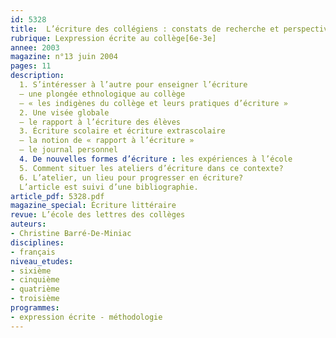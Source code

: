 ```yaml
---
id: 5328
title:  L’écriture des collégiens : constats de recherche et perspectives pour l’enseignement
rubrique: Lexpression écrite au collège[6e-3e]
annee: 2003
magazine: n°13 juin 2004
pages: 11
description: 
  1. S’intéresser à l’autre pour enseigner l’écriture
  – une plongée ethnologique au collège
  – « les indigènes du collège et leurs pratiques d’écriture »
  2. Une visée globale
  – le rapport à l’écriture des élèves
  3. Écriture scolaire et écriture extrascolaire
  – la notion de « rapport à l’écriture »
  – le journal personnel
  4. De nouvelles formes d’écriture : les expériences à l’école
  5. Comment situer les ateliers d’écriture dans ce contexte?
  6. L’atelier, un lieu pour progresser en écriture?
  L’article est suivi d’une bibliographie.
article_pdf: 5328.pdf
magazine_special: Écriture littéraire
revue: L’école des lettres des collèges
auteurs:
- Christine Barré-De-Miniac
disciplines:
- français
niveau_etudes:
- sixième
- cinquième
- quatrième
- troisième
programmes:
- expression écrite - méthodologie
---
```

